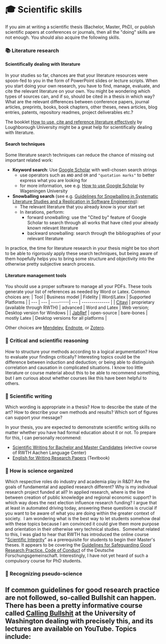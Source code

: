 # :mortar_board: Scientific skills

If you aim at writing a scientific thesis (Bachelor, Master, PhD), or publish scientific papers at conferences or journals, then all the "doing" skills are not enough.
You should also acquire the following skills.


### :books: Literature research

#### Scientifically dealing with literature

In your studies so far, chances are that your literature resources were spoon-fed to you in the form of PowerPoint slides or lecture scripts.
When you start doing your own research, you have to find, manage, evaluate, and cite the relevant literature on your own.
You might be wondering which types of sources can, and if so, should be cited in a thesis in which way? What are the relevant differences between conference papers, journal articles, preprints, books, book chapters, other theses, news articles, blog entries, patents, repository readmes, project deliverables etc.?

The booklet [How to use, cite and reference literature effectively](https://wedc-knowledge.lboro.ac.uk/details.html?id=19409) by Loughborough University might be a great help for scientifically dealing with literature.
#### Search techniques

Some literature search techniques can reduce the chance of missing out important related work:
- **Keyword search**: Use [Google Scholar](https://scholar.google.com/) with well-chosen search strings
  - use operators such as `AND` and `OR` and `"quotation marks"` to better express what you are looking for
  - for more information, see e.g. [How to use Google Scholar](https://www.wur.nl/en/article/How-to-use-Google-Scholar.htm) by Wageningen University
- **Snowballing search** (see e.g. [Guidelines for Snowballing in Systematic Literature
Studies and a Replication in Software Engineering](https://dl.acm.org/doi/10.1145/2601248.2601268)):
  - The relevant literature that you already know is your start set
  - In iterations, perform:
    - forward snowballing: use the "Cited by" feature of Google Scholar to search through all works that have cited your already known relevant literature
    - backward snowballing: search through the bibliographies of your relevant literature

In practice, the time for literature research in your thesis might be too short to be able to rigorously apply these search techniques, but being aware of them hopefully helps you to bring some structure and objectivity into the otherwise pretty subjective search process.

#### Literature management tools

You should use a proper software to manage all your PDFs. These tools generate your list of references as needed by Word or Latex. Common choices are:
| Tool | Business model | Fidelity | Word/Latex | Supported Platforms |
| ---  | ---            | ---------| ---        | --------------      |
| [Citavi](https://www.citavi.com/de) | proprietary (available through RWTH) | advanced | Word and Latex | Web version; Desktop version for Windows |
| [JabRef](https://www.jabref.org/) | open-source | bare-bones | mostly Latex | Desktop versions for all platforms |

Other choices are [Mendeley](https://www.mendeley.com/reference-management/reference-manager/), [Endnote](https://endnote.com/), or [Zotero](https://www.zotero.org/).



### :brain: Critical and scientific reasoning

How to structure your methods according to  a logical argumentation? How to evaluate your findings critically? Interesting topics could be the difference between induction and deduction; or being able to distinguish correlation and causation in complicated situations. I know too little literature or course material about this to be able to recommend something, but I am curious about whether courses like this have been helpful to others.


###  :pencil: Scientific writing

Which wording is appropriate in a thesis? How to describe the state of the art? How to describe your own methods and results? Which sort of figures can support your message?

In your thesis, you are expected to demonstrate scientific writing skills no matter whether you have had formal education about it or not. To prepare for this, I can personally recommend:
- [Scientific Writing for Bachelor and Master Candidates](https://www.sz.rwth-aachen.de/cms/SZ/Schreibzentrum/Veranstaltungen/~lkmeu/Kurse-auf-Englisch/?lidx=1) (elective course of RWTH Aachen Language Center)
- [English for Writing Research Papers](https://www.springer.com/de/book/9781441979223) (Textbook)

### :microscope: How is science organized

Which respective roles do industry and academia play in R&D? Are the goals of fundamental and applied research different? Why is my individual research project funded at all? In applied research, where is the line between creation of public knowledge and regional economic support? In which way does the next election influence research funding? I argue that at least in automated driving today, answering these questions is crucial if you want to be aware of what you are doing within the greater context of society. 
I am wondering what is the best way to let students somehow deal with these topics because I am convinced it could give them more purpose and orientation in their otherwise very technical studies. 
Somewhat related to this, I was glad to hear that RWTH has introduced the online course "[Scientific Integrity](https://www.gdi.rwth-aachen.de/cms/GDI/Das-Lehr-und-Forschungsgebiet/Aktuelle-Meldungen/~kjvtr/Wissenschaftliche-Integritaet/?lidx=1)" as a prerequisite for students to begin their Master's theses. It appears to be covering the [Guidelines for Safeguarding Good Research Practice. Code of Conduct](https://zenodo.org/record/3923602#.YGgx_edCRPY) of the Deutsche Forschungsgemeinschaft. Interestingly, I have not yet heard of such a compulsory course for PhD students.

### :shit: Recognizing pseudo-science

If common guidelines for good research practice are not followed, so-called Bullshit can happen. There has been a pretty informative course called [Calling Bullshit](https://www.callingbullshit.org/) at the University of Washington dealing with precisely this, and its lectures are available on YouTube. Topics include:
-
